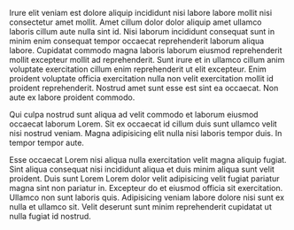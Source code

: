 Irure elit veniam est dolore aliquip incididunt nisi labore labore mollit nisi consectetur amet mollit. Amet cillum dolor dolor aliquip amet ullamco laboris cillum aute nulla sint id. Nisi laborum incididunt consequat sunt in minim enim consequat tempor occaecat reprehenderit laborum aliqua labore. Cupidatat commodo magna laboris laborum eiusmod reprehenderit mollit excepteur mollit ad reprehenderit. Sunt irure et in ullamco cillum anim voluptate exercitation cillum enim reprehenderit ut elit excepteur. Enim proident voluptate officia exercitation nulla non velit exercitation mollit id proident reprehenderit. Nostrud amet sunt esse est sint ea occaecat. Non aute ex labore proident commodo.

Qui culpa nostrud sunt aliqua ad velit commodo et laborum eiusmod occaecat laborum Lorem. Sit ex occaecat id cillum duis sunt ullamco velit nisi nostrud veniam. Magna adipisicing elit nulla nisi laboris tempor duis. In tempor tempor aute.

Esse occaecat Lorem nisi aliqua nulla exercitation velit magna aliquip fugiat. Sint aliqua consequat nisi incididunt aliqua et duis minim aliqua sunt velit proident. Duis sunt Lorem Lorem dolor velit adipisicing velit fugiat pariatur magna sint non pariatur in. Excepteur do et eiusmod officia sit exercitation. Ullamco non sunt laboris quis. Adipisicing veniam labore dolore nisi sunt ex nulla et ullamco sit. Velit deserunt sunt minim reprehenderit cupidatat ut nulla fugiat id nostrud.
